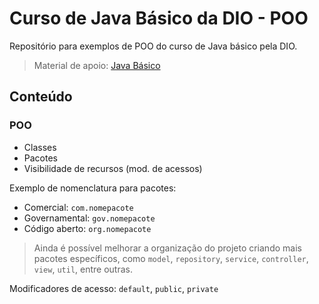# Curso de Java Básico da DIO - POO

Repositório para exemplos de POO do curso de Java básico pela DIO.

>Material de apoio: [Java Básico](https://glysns.gitbook.io/java-basico)

## Conteúdo

### POO

* Classes
* Pacotes
* Visibilidade de recursos (mod. de acessos)

Exemplo de nomenclatura para pacotes:

* Comercial: `com.nomepacote`
* Governamental: `gov.nomepacote`
* Código aberto: `org.nomepacote`

> Ainda é possível melhorar a organização do projeto criando mais pacotes específicos, como `model`, `repository`, `service`, `controller`, `view`, `util`, entre outras.

Modificadores de acesso: `default`, `public`, `private`